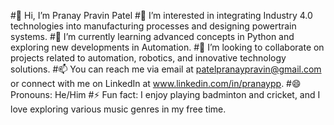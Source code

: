 #👋 Hi, I’m Pranay Pravin Patel
#👀 I’m interested in integrating Industry 4.0 technologies into manufacturing processes and designing powertrain systems.
#🌱 I’m currently learning advanced concepts in Python and exploring new developments in Automation.
#💞️ I’m looking to collaborate on projects related to automation, robotics, and innovative technology solutions.
#📫 You can reach me via email at patelpranaypravin@gmail.com or connect with me on LinkedIn at www.linkedin.com/in/pranaypp.
#😄 Pronouns: He/Him
#⚡ Fun fact: I enjoy playing badminton and cricket, and I love exploring various music genres in my free time.
